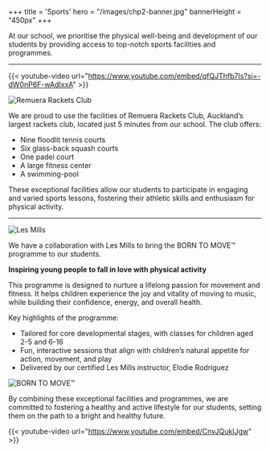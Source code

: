 +++
title = 'Sports'
hero = "/images/chp2-banner.jpg"
bannerHeight = "450px"
+++

At our school, we prioritise the physical well-being and development of our students by providing access to top-notch sports facilities and programmes.

----

{{< youtube-video url="https://www.youtube.com/embed/qfQJThfb7Is?si=-dW0nP6F-wAdIxxA" >}}


![Remuera Rackets Club](/images/remuera-rackets-club-logo.png "Remuera Rackets Club")

We are proud to use the facilities of Remuera Rackets Club, Auckland’s largest rackets club, located just 5 minutes from our school. The club offers:

* Nine floodlit tennis courts
* Six glass-back squash courts
* One padel court
* A large fitness center
* A swimming-pool

These exceptional facilities allow our students to participate in engaging and varied sports lessons, fostering their athletic skills and enthusiasm for physical activity.

----

![Les Mills](/images/les-mills-logo.png "Les Mills")

We have a collaboration with Les Mills to bring the BORN TO MOVE™ programme to our students.

**Inspiring young people to fall in love with physical activity**

This programme is designed to nurture a lifelong passion for movement and fitness. It helps children experience the joy and vitality of moving to music, while building their confidence, energy, and overall health.

Key highlights of the programme:

* Tailored for core developmental stages, with classes for children aged 2-5 and 6-16
* Fun, interactive sessions that align with children’s natural appetite for action, movement, and play
* Delivered by our certified Les Mills instructor, Elodie Rodriguez

![BORN TO MOVE™](/images/born-to-move-logo.png "BORN TO MOVE™")

By combining these exceptional facilities and programmes, we are committed to fostering a healthy and active lifestyle for our students, setting them on the path to a bright and healthy future.

{{< youtube-video url="https://www.youtube.com/embed/CnvJQukIJgw" >}}
